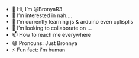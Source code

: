 - 👋 Hi, I’m @BronyaR3
- 👀 I’m interested in nah....
- 🌱 I’m currently learning js & arduino even cplisplis
- 💞️ I’m looking to collaborate on ...
- 📫 How to reach me everywhere
- 😄 Pronouns: Just Bronnya
- ⚡ Fun fact: i'm human

<!---
BronyaR3/BronyaR3 is a ✨ special ✨ repository because its `README.md` (this file) appears on your GitHub profile.
You can click the Preview link to take a look at your changes.
--->
